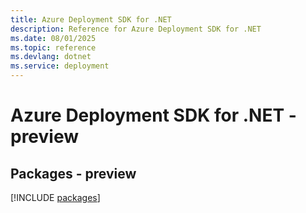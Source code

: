 ```yaml
---
title: Azure Deployment SDK for .NET
description: Reference for Azure Deployment SDK for .NET
ms.date: 08/01/2025
ms.topic: reference
ms.devlang: dotnet
ms.service: deployment
---
```

# Azure Deployment SDK for .NET - preview
## Packages - preview
[!INCLUDE [packages](deployment-index.md)]